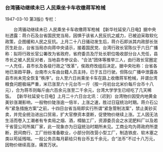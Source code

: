 ### 台湾骚动继续未已  人民乘坐卡车收缴蒋军枪械

1947-03-10
第3版()
专栏：

　　台湾骚动继续未已
    人民乘坐卡车收缴蒋军枪械
    【新华社延安八日电】据中央社透露：蒋介石及台省国民党当局，因惧于该省人民反抗之威力，已被迫采取软化政策，企图缓和人民之反抗。上月二十八日骚动发生后，蒋介石即派其内政部长张厉生赴台，台省当局亦向蒋中央请示，接着国民党、台湾行政长官陈仪于六日广播称：拟将行政长官公署改为省政府，省府委员及厅处长职位吸收部分台人充任，县市长之被人民反对者，当地县市参议会、“合法”团体等推举三人，由行政长官圈定一人充任，县市长及各级行政之“改革”，俟政府改组后决定。据中央社称：台省各地已渐趋平静，台南市火车由台籍人员主持，已于五日行驶。但陈仪广播中泄露各县市尚未完全恢复“秩序”。台人至六日尚乘坐卡车在路上收缴蒋军枪械，并谓台湾粮食问题极端严重，米已涨至六十元台币一斤（按一月初台北米价每斤台币十八元），合为蒋币则每斤由六百余元涨至二千余元，台湾大学学生已经吃了几天稀饭。
    【新华社延安七日电】上月二十六日台北讯：（迟到）台湾物价因受内地黄金美钞涨潮影响，一般物价陡涨逾一倍半，上涨之速，胜过日寇统治时期。蒋介石公布“紧急措施方案”之前，十四日台省当局即实行所谓“紧急管制法案”，禁止美钞买卖，并完全统治进出口贸易，扩大官僚资本垄断，促使物价继续上涨。工人因无法生活而卷入工潮者有专卖局之烟、酒，樟脑工厂，资源委员会之水泥肥料厂以及若干省营公司所属厂家，此一现象亦为日寇统治时期所未见。工商业均为蒋政府所垄断，民间商行、工厂纷纷准备歇业，小部分则改营小型工厂，制造铁皮、软木塞之类以苟延残喘。一般公务员每月薪给只有台币五千余元，合“法币”不过十八万元，因物价继续高涨，痛苦万状。
